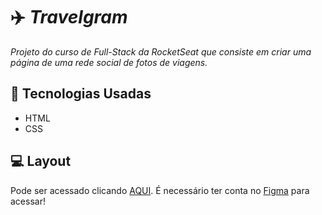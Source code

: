 # ✈️ _Travelgram_

_Projeto do curso de Full-Stack da RocketSeat que consiste em criar uma página de uma rede social de fotos de viagens._

## 🚀 Tecnologias Usadas
- HTML
- CSS

## 💻 Layout
Pode ser acessado clicando [AQUI](https://www.figma.com/design/olLumDPy92C7NgVczIxXkR/Perfil-de-viagens--Community-?node-id=3-811&t=3OkFYTznAOGCSvS3-0). É necessário ter conta no [Figma](https://www.figma.com/login) para acessar!